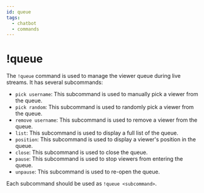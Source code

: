 ```yaml
---
id: queue
tags:
  - chatbot
  - commands
---
```

# !queue

The `!queue` command is used to manage the viewer queue during live streams. It has several subcommands:

- `pick username`: This subcommand is used to manually pick a viewer from the queue.
- `pick random`: This subcommand is used to randomly pick a viewer from the queue.
- `remove username`: This subcommand is used to remove a viewer from the queue.
- `list`: This subcommand is used to display a full list of the queue.
- `position`: This subcommand is used to display a viewer's position in the queue.
- `close`: This subcommand is used to close the queue.
- `pause`: This subcommand is used to stop viewers from entering the queue.
- `unpause`: This subcommand is used to re-open the queue.

Each subcommand should be used as `!queue <subcommand>`.
